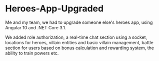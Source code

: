 # Heroes-App-Upgraded

Me and my team, we had to upgrade someone else's heroes app, using Angular 10 and .NET Core 3.1. 

We added role authorization, a real-time chat section using a socket, locations for heroes, villain entities and basic villain management, battle section for users based on bonus calculation and rewarding system, the ability to train powers etc. 

